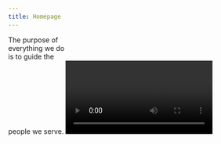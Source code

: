 ```yaml
---
title: Homepage
---
```


<title-block>
The purpose of<br>
everything we do<br>
<span>is to guide the<br>
people we serve.</span>
</title-block>

<grid background="black-white">
<column lg="16">

<video id='landing-page-video'>
  <iframe title="IBM Design sizzle video" src="https://player.vimeo.com/video/304672438?muted=1&autoplay=1&loop=0?title=0&byline=0&portrait=0?color=ff0000" width="500" height="281" frameborder="0" webkitallowfullscreen mozallowfullscreen allowfullscreen />
</video>

</column>
</grid>

<grid background="gray-10">
<column lg="8" md="5">

<p size="xl">When we blend human-centered design practices with time-tested business acumen, the results speak for themselves.</p>

<icon name="PlexArrowDown"></icon>

</column>
</grid>

<grid background="gray-10">
<column lg="16">

<hr>

</column>
<column lg="4">

### Featured outcomes

</column>

<column lg="4" md="4">

<tile
    href="/impact/quantum"
    caption="impact/quantum"
    title="Gallery: Quantum computing">
<img src="images/Image_1.png" alt="A laptop showing security analytics"/>
</tile>

</column>
<column lg="4" md="4">

<tile
    href="https://www.youtube.com/watch?v=yrI8S1906Ug"
    caption="Youtube"
    title="Video: Building a security operations center on wheels">
<img src="images/Image_2.png" alt="Various letters and characters in the Plex typeface"/>
</tile>

</column>
<column lg="4" md="4" offset_lg="0"  offset_md="4">

<tile
    href="https://qz.com/1124664/ibm-plex-with-its-first-ever-custom-corporate-font-ibm-is-freeing-itself-from-the-tyranny-of-helvetica/"
    caption="Quartz"
    title="The business case for an open-source font">
<img src="images/Image_3.png" alt="Various letters and characters in the Plex typeface"/>
</tile>

</column>
<column lg="4" offset_lg="12" text_align="right">

[View more](/impact)

</column>

</grid>
